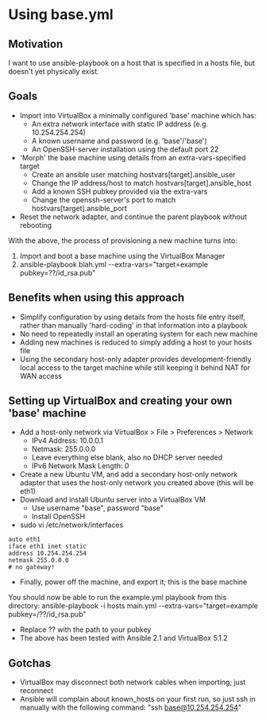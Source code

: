 
Using base.yml
==============

## Motivation

I want to use ansible-playbook on a host that is specified in a hosts file, but 
doesn't yet physically exist.


## Goals

- Import into VirtualBox a minimally configured 'base' machine which has: 
  	- An extra network interface with static IP address (e.g. 10.254.254.254)
	- A known username and password (e.g. 'base'/'base')
	- An OpenSSH-server installation using the default port 22
- 'Morph' the base machine using details from an extra-vars-specified target
	- Create an ansible user matching hostvars[target].ansible_user
	- Change the IP address/host to match hostvars[target].ansible_host
	- Add a known SSH pubkey provided via the extra-vars
	- Change the openssh-server's port to match hostvars[target].ansible_port
- Reset the network adapter, and continue the parent playbook without rebooting

With the above, the process of provisioning a new machine turns into:

1. Import and boot a base machine using the VirtualBox Manager
2. ansible-playbook blah.yml --extra-vars="target=example pubkey=??/id_rsa.pub"


## Benefits when using this approach

- Simplify configuration by using details from the hosts file entry itself, 
  rather than manually 'hard-coding' in that information into a playbook
- No need to repeatedly install an operating system for each new machine
- Adding new machines is reduced to simply adding a host to your hosts file
- Using the secondary host-only adapter provides development-friendly local 
  access to the target machine while still keeping it behind NAT for WAN access


## Setting up VirtualBox and creating your own 'base' machine
- Add a host-only network via VirtualBox > File > Preferences > Network
	- IPv4 Address: 10.0.0.1
	- Netmask: 255.0.0.0
	- Leave everything else blank, also no DHCP server needed
	- IPv6 Network Mask Length: 0
- Create a new Ubuntu VM, and add a secondary host-only network adapter that 
  uses the host-only network you created above (this will be eth1)
- Download and install Ubuntu server into a VirtualBox VM
	- Use username "base", password "base"
	- Install OpenSSH
- sudo vi /etc/network/interfaces

```
auto eth1
iface eth1 inet static
address 10.254.254.254
netmask 255.0.0.0
# no gateway!
```

- Finally, power off the machine, and export it; this is the base machine

You should now be able to run the example.yml playbook from this directory: 
ansible-playbook -i hosts main.yml --extra-vars="target=example pubkey=/??/id_rsa.pub"

* Replace ?? with the path to your pubkey
* The above has been tested with Ansible 2.1 and VirtualBox 5.1.2


## Gotchas

- VirtualBox may disconnect both network cables when importing; just reconnect
- Ansible will complain about known_hosts on your first run, so just ssh in 
  manually with the following command: "ssh base@10.254.254.254"

